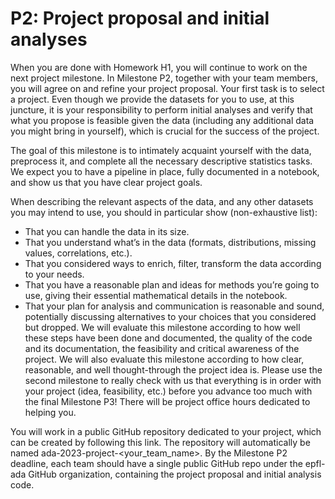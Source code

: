# P2: Project proposal and initial analyses
When you are done with Homework H1, you will continue to work on the next project milestone. In Milestone P2, together with your team members, you will agree on and refine your project proposal. Your first task is to select a project. Even though we provide the datasets for you to use, at this juncture, it is your responsibility to perform initial analyses and verify that what you propose is feasible given the data (including any additional data you might bring in yourself), which is crucial for the success of the project.

The goal of this milestone is to intimately acquaint yourself with the data, preprocess it, and complete all the necessary descriptive statistics tasks. We expect you to have a pipeline in place, fully documented in a notebook, and show us that you have clear project goals.

When describing the relevant aspects of the data, and any other datasets you may intend to use, you should in particular show (non-exhaustive list):

- That you can handle the data in its size.
- That you understand what’s in the data (formats, distributions, missing values, correlations, etc.).
- That you considered ways to enrich, filter, transform the data according to your needs.
- That you have a reasonable plan and ideas for methods you’re going to use, giving their essential mathematical details in the notebook.
- That your plan for analysis and communication is reasonable and sound, potentially discussing alternatives to your choices that you considered but dropped.
We will evaluate this milestone according to how well these steps have been done and documented, the quality of the code and its documentation, the feasibility and critical awareness of the project. We will also evaluate this milestone according to how clear, reasonable, and well thought-through the project idea is. Please use the second milestone to really check with us that everything is in order with your project (idea, feasibility, etc.) before you advance too much with the final Milestone P3! There will be project office hours dedicated to helping you.

You will work in a public GitHub repository dedicated to your project, which can be created by following this link. The repository will automatically be named ada-2023-project-<your_team_name>. By the Milestone P2 deadline, each team should have a single public GitHub repo under the epfl-ada GitHub organization, containing the project proposal and initial analysis code.
